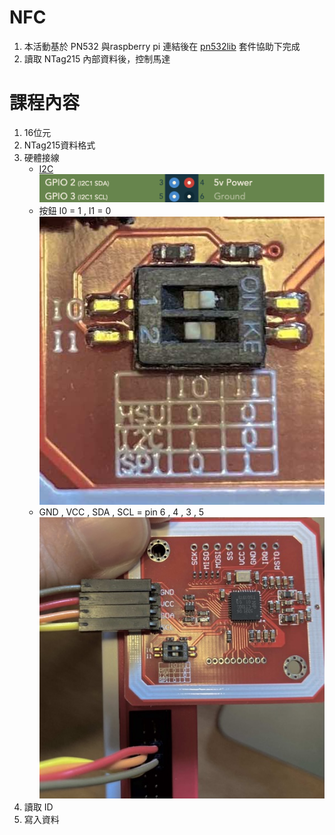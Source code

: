# NFC
1. 本活動基於 PN532 與raspberry pi 連結後在 [pn532lib](https://github.com/HubCityLabs/py532lib) 套件協助下完成
1. 讀取 NTag215 內部資料後，控制馬達

# 課程內容
1. 16位元
1. NTag215資料格式
1. 硬體接線
	* [I2C](https://pinout.xyz)
	![圖示](/pics/GPIO.png)
	* 按鈕 I0 = 1 , I1 = 0
	![圖示](pics/I0I1.jpg)
	* GND , VCC , SDA , SCL = pin 6 , 4 , 3 , 5
	![圖示](pics/pn532.jpg)
1. 讀取 ID
1. 寫入資料
